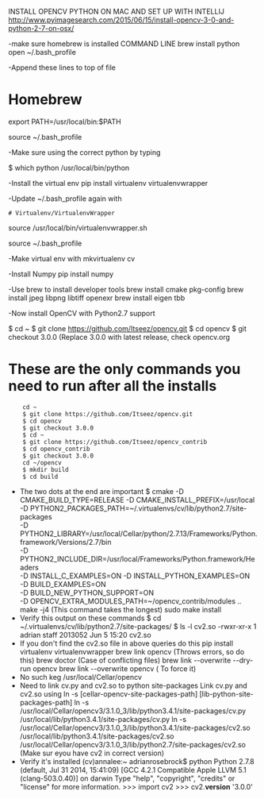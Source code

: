 INSTALL OPENCV PYTHON ON MAC AND SET UP WITH INTELLIJhttp://www.pyimagesearch.com/2015/06/15/install-opencv-3-0-and-python-2-7-on-osx/-make sure homebrew is installed COMMAND LINE brew install python  open ~/.bash_profile-Append these lines to top of file# Homebrewexport PATH=/usr/local/bin:$PATHsource ~/.bash_profile-Make sure using the correct python by typing $ which python/usr/local/bin/python-Install the virtual envpip install virtualenv virtualenvwrapper-Update ~/.bash_profile again with 	# Virtualenv/VirtualenvWrappersource /usr/local/bin/virtualenvwrapper.shsource ~/.bash_profile-Make virtual env with mkvirtualenv cv-Install Numpypip install numpy-Use brew to install developer toolsbrew install cmake pkg-configbrew install jpeg libpng libtiff openexrbrew install eigen tbb-Now install OpenCV with Python2.7 support$ cd ~$ git clone https://github.com/Itseez/opencv.git$ cd opencv$ git checkout 3.0.0(Replace 3.0.0 with latest release, check opencv.org# These are the only commands you need to run after all the installs         cd ~        $ git clone https://github.com/Itseez/opencv.git        $ cd opencv        $ git checkout 3.0.0        $ cd ~        $ git clone https://github.com/Itseez/opencv_contrib        $ cd opencv_contrib        $ git checkout 3.0.0        cd ~/opencv        $ mkdir build        $ cd build * The two dots at the end are important        $ cmake -D CMAKE_BUILD_TYPE=RELEASE -D CMAKE_INSTALL_PREFIX=/usr/local \        -D PYTHON2_PACKAGES_PATH=~/.virtualenvs/cv/lib/python2.7/site-packages \        -D PYTHON2_LIBRARY=/usr/local/Cellar/python/2.7.13/Frameworks/Python.framework/Versions/2.7/bin \        -D PYTHON2_INCLUDE_DIR=/usr/local/Frameworks/Python.framework/Headers \        -D INSTALL_C_EXAMPLES=ON -D INSTALL_PYTHON_EXAMPLES=ON \        -D BUILD_EXAMPLES=ON \        -D BUILD_NEW_PYTHON_SUPPORT=ON \        -D OPENCV_EXTRA_MODULES_PATH=~/opencv_contrib/modules ..        make -j4   (This command takes the longest)         sudo make install  * Verify this output on these commands         $ cd ~/.virtualenvs/cv/lib/python2.7/site-packages/        $ ls -l cv2.so             -rwxr-xr-x  1 adrian  staff  2013052 Jun  5 15:20 cv2.so * If you don't find the cv2.so file in above queries do this         pip install virtualenv virtualenvwrapper        brew link opencv (Throws errors, so do this)         brew doctor        (Case of conflicting files)  brew link --overwrite --dry-run opencv        brew link --overwrite opencv  ( To force it) * No such keg /usr/local/Cellar/opencv   * Need to link cv.py and cv2.so to python site-packages         Link cv.py and cv2.so using ln -s [cellar-opencv-site-packages-path] [lib-python-site-packages-path]        ln -s /usr/local/Cellar/opencv3/3.1.0_3/lib/python3.4.1/site-packages/cv.py /usr/local/lib/python3.4.1/site-packages/cv.py        ln -s /usr/local/Cellar/opencv3/3.1.0_3/lib/python3.4.1/site-packages/cv2.so /usr/local/lib/python3.4.1/site-packages/cv2.so        /usr/local/Cellar/opencv3/3.1.0_3/lib/python2.7/site-package‌​s/cv2.so (Make sur eyou have cv2 in correct version)  * Verify it's installed         (cv)annalee:~ adrianrosebrock$ python        Python 2.7.8 (default, Jul 31 2014, 15:41:09)         [GCC 4.2.1 Compatible Apple LLVM 5.1 (clang-503.0.40)] on darwin        Type "help", "copyright", "credits" or "license" for more information.        >>> import cv2        >>> cv2.__version__        '3.0.0'